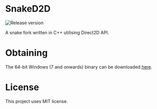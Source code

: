 # SnakeD2D
![Release version](https://img.shields.io/badge/alpha-v0.0.2-yellow.svg)

A snake fork written in C++ utilising Direct2D API.


# Obtaining

The 64-bit Windows (7 and onwards) binary can be downloaded [here](https://github.com/makuke1234/SnakeD2D/raw/master/SnakeD2D.exe).


# License

This project uses MIT license.
